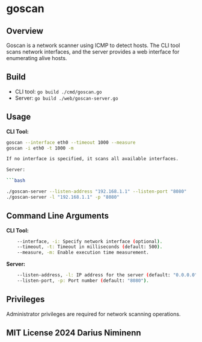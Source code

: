# goscan

## Overview
Goscan is a network scanner using ICMP to detect hosts. The CLI tool scans network interfaces, and the server provides a web interface for enumerating alive hosts.

## Build
- CLI tool: `go build ./cmd/goscan.go`
- Server: `go build ./web/goscan-server.go`

## Usage
**CLI Tool:**
```bash
goscan --interface eth0 --timeout 1000 --measure
goscan -i eth0 -t 1000 -m

If no interface is specified, it scans all available interfaces.

Server:

```bash

./goscan-server --listen-address "192.168.1.1" --listen-port "8080"
./goscan-server -l "192.168.1.1" -p "8080"
```

## Command Line Arguments

**CLI Tool:**
```bash
    --interface, -i: Specify network interface (optional).
    --timeout, -t: Timeout in milliseconds (default: 500).
    --measure, -m: Enable execution time measurement.
```
**Server:**
```bash
    --listen-address, -l: IP address for the server (default: "0.0.0.0").
    --listen-port, -p: Port number (default: "8080").
```
## Privileges

Administrator privileges are required for network scanning operations.

## MIT License 2024 Darius Niminenn
